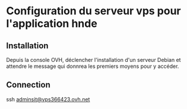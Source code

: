 # Configuration du serveur vps pour l'application hnde

## Installation

Depuis la console OVH, déclencher l'installation d'un serveur Debian et attendre le message qui donnrea les premiers moyens pour y accéder.

## Connection

ssh adminsit@vps366423.ovh.net

